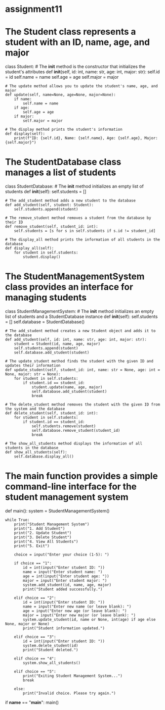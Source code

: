 # assignment11

# The Student class represents a student with an ID, name, age, and major
class Student:
    # The __init__ method is the constructor that initializes the student's attributes
    def __init__(self, id: int, name: str, age: int, major: str):
        self.id = id
        self.name = name
        self.age = age
        self.major = major

    # The update method allows you to update the student's name, age, and major
    def update(self, name=None, age=None, major=None):
        if name:
            self.name = name
        if age:
            self.age = age
        if major:
            self.major = major

    # The display method prints the student's information
    def display(self):
        print(f"ID: {self.id}, Name: {self.name}, Age: {self.age}, Major: {self.major}")

# The StudentDatabase class manages a list of students
class StudentDatabase:
    # The __init__ method initializes an empty list of students
    def __init__(self):
        self.students = []

    # The add_student method adds a new student to the database
    def add_student(self, student: Student):
        self.students.append(student)

    # The remove_student method removes a student from the database by their ID
    def remove_student(self, student_id: int):
        self.students = [s for s in self.students if s.id != student_id]

    # The display_all method prints the information of all students in the database
    def display_all(self):
        for student in self.students:
            student.display()

# The StudentManagementSystem class provides an interface for managing students
class StudentManagementSystem:
    # The __init__ method initializes an empty list of students and a StudentDatabase instance
    def __init__(self):
        self.students = []
        self.database = StudentDatabase()

    # The add_student method creates a new Student object and adds it to the database
    def add_student(self, id: int, name: str, age: int, major: str):
        student = Student(id, name, age, major)
        self.students.append(student)
        self.database.add_student(student)

    # The update_student method finds the student with the given ID and updates their information
    def update_student(self, student_id: int, name: str = None, age: int = None, major: str = None):
        for student in self.students:
            if student.id == student_id:
                student.update(name, age, major)
                self.database.add_student(student)
                break

    # The delete_student method removes the student with the given ID from the system and the database
    def delete_student(self, student_id: int):
        for student in self.students:
            if student.id == student_id:
                self.students.remove(student)
                self.database.remove_student(student_id)
                break

    # The show_all_students method displays the information of all students in the database
    def show_all_students(self):
        self.database.display_all()

# The main function provides a simple command-line interface for the student management system
def main():
    system = StudentManagementSystem()

    while True:
        print("Student Management System")
        print("1. Add Student")
        print("2. Update Student")
        print("3. Delete Student")
        print("4. View All Students")
        print("5. Exit")

        choice = input("Enter your choice (1-5): ")

        if choice == "1":
            id = int(input("Enter student ID: "))
            name = input("Enter student name: ")
            age = int(input("Enter student age: "))
            major = input("Enter student major: ")
            system.add_student(id, name, age, major)
            print("Student added successfully.")

        elif choice == "2":
            id = int(input("Enter student ID: "))
            name = input("Enter new name (or leave blank): ")
            age = input("Enter new age (or leave blank): ")
            major = input("Enter new major (or leave blank): ")
            system.update_student(id, name or None, int(age) if age else None, major or None)
            print("Student information updated.")

        elif choice == "3":
            id = int(input("Enter student ID: "))
            system.delete_student(id)
            print("Student deleted.")

        elif choice == "4":
            system.show_all_students()

        elif choice == "5":
            print("Exiting Student Management System...")
            break

        else:
            print("Invalid choice. Please try again.")

if __name__ == "__main__":
    main()
